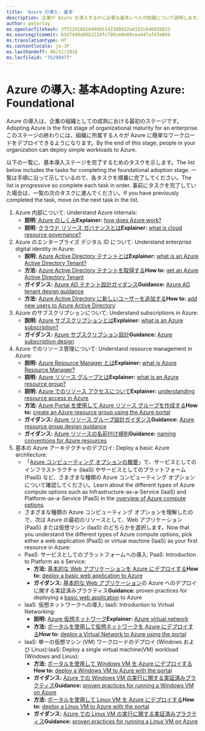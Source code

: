 ```yaml
---
title: 'Azure の導入: 基本'
description: 企業が Azure を導入するのに必要な基本レベルの知識について説明します。
author: petertay
ms.openlocfilehash: 3f522d1662849d651423d8022ad152c64692b823
ms.sourcegitcommit: b3d74d8a89b2224fc796ce0e89cea447af43a0d4
ms.translationtype: HT
ms.contentlocale: ja-JP
ms.lasthandoff: 06/11/2018
ms.locfileid: "35290477"
---
```

# <a name="adopting-azure-foundational"></a><span data-ttu-id="ffd8d-103">Azure の導入: 基本</span><span class="sxs-lookup"><span data-stu-id="ffd8d-103">Adopting Azure: Foundational</span></span>

<span data-ttu-id="ffd8d-104">Azure の導入は、企業の組織としての成熟における最初のステージです。</span><span class="sxs-lookup"><span data-stu-id="ffd8d-104">Adopting Azure is the first stage of organizational maturity for an enterprise.</span></span> <span data-ttu-id="ffd8d-105">このステージの終わりには、組織に所属する人々が Azure に簡単なワークロードをデプロイできるようになります。</span><span class="sxs-lookup"><span data-stu-id="ffd8d-105">By the end of this stage, people in your organization can deploy simple workloads to Azure.</span></span>

<span data-ttu-id="ffd8d-106">以下の一覧に、基本導入ステージを完了するためのタスクを示します。</span><span class="sxs-lookup"><span data-stu-id="ffd8d-106">The list below includes the tasks for completing the foundational adoption stage.</span></span> <span data-ttu-id="ffd8d-107">一覧は手順に沿って示しているので、各タスクを順番に完了してください。</span><span class="sxs-lookup"><span data-stu-id="ffd8d-107">The list is progressive so complete each task in order.</span></span> <span data-ttu-id="ffd8d-108">事前にタスクを完了していた場合は、一覧の次のタスクに進んでください。</span><span class="sxs-lookup"><span data-stu-id="ffd8d-108">If you have previously completed the task, move on the next task in the list.</span></span> 

1. <span data-ttu-id="ffd8d-109">Azure 内部について: </span><span class="sxs-lookup"><span data-stu-id="ffd8d-109">Understand Azure internals:</span></span>
    - <span data-ttu-id="ffd8d-110">**説明**:[ Azure のしくみ](azure-explainer.md)</span><span class="sxs-lookup"><span data-stu-id="ffd8d-110">**Explainer:** [how does Azure work?](azure-explainer.md)</span></span>
    - <span data-ttu-id="ffd8d-111">**説明**: [クラウド リソース ガバナンスとは](governance-explainer.md)</span><span class="sxs-lookup"><span data-stu-id="ffd8d-111">**Explainer:** [what is cloud resource governance?](governance-explainer.md)</span></span>
2. <span data-ttu-id="ffd8d-112">Azure のエンタープライズ デジタル ID について: </span><span class="sxs-lookup"><span data-stu-id="ffd8d-112">Understand enterprise digital identity in Azure:</span></span>
    - <span data-ttu-id="ffd8d-113">**説明:** [Azure Active Directory テナントとは](tenant-explainer.md)</span><span class="sxs-lookup"><span data-stu-id="ffd8d-113">**Explainer:** [what is an Azure Active Directory Tenant?](tenant-explainer.md)</span></span>
    - <span data-ttu-id="ffd8d-114">**方法:** [Azure Active Directory テナントを取得する](/azure/active-directory/develop/active-directory-howto-tenant?toc=/azure/architecture/cloud-adoption-guide/toc.json)</span><span class="sxs-lookup"><span data-stu-id="ffd8d-114">**How to:** [get an Azure Active Directory Tenant](/azure/active-directory/develop/active-directory-howto-tenant?toc=/azure/architecture/cloud-adoption-guide/toc.json)</span></span>
    - <span data-ttu-id="ffd8d-115">**ガイダンス:** [Azure AD テナント設計ガイダンス](tenant.md)</span><span class="sxs-lookup"><span data-stu-id="ffd8d-115">**Guidance:** [Azure AD tenant design guidance](tenant.md)</span></span>
    - <span data-ttu-id="ffd8d-116">**方法:** [Azure Active Directory に新しいユーザーを追加する](/azure/active-directory/add-users-azure-active-directory?toc=/azure/architecture/cloud-adoption-guide/toc.json)</span><span class="sxs-lookup"><span data-stu-id="ffd8d-116">**How to:** [add new users to Azure Active Directory](/azure/active-directory/add-users-azure-active-directory?toc=/azure/architecture/cloud-adoption-guide/toc.json)</span></span>    
3. <span data-ttu-id="ffd8d-117">Azure のサブスクリプションについて: </span><span class="sxs-lookup"><span data-stu-id="ffd8d-117">Understand subscriptions in Azure:</span></span>
    - <span data-ttu-id="ffd8d-118">**説明:** [Azure サブスクリプションとは](subscription-explainer.md)</span><span class="sxs-lookup"><span data-stu-id="ffd8d-118">**Explainer:** [what is an Azure subscription?](subscription-explainer.md)</span></span>
    - <span data-ttu-id="ffd8d-119">**ガイダンス:** [Azure サブスクリプション設計](subscription.md)</span><span class="sxs-lookup"><span data-stu-id="ffd8d-119">**Guidance:** [Azure subscription design](subscription.md)</span></span>
4. <span data-ttu-id="ffd8d-120">Azure でのリソース管理について: </span><span class="sxs-lookup"><span data-stu-id="ffd8d-120">Understand resource management in Azure:</span></span> 
    - <span data-ttu-id="ffd8d-121">**説明:** [Azure Resource Manager とは](resource-manager-explainer.md)</span><span class="sxs-lookup"><span data-stu-id="ffd8d-121">**Explainer:** [what is Azure Resource Manager?](resource-manager-explainer.md)</span></span>
    - <span data-ttu-id="ffd8d-122">**説明:** [Azure リソース グループとは](resource-group-explainer.md)</span><span class="sxs-lookup"><span data-stu-id="ffd8d-122">**Explainer:** [what is an Azure resource group?](resource-group-explainer.md)</span></span>
    - <span data-ttu-id="ffd8d-123">**説明:** [Azure でのリソース アクセスについて](/azure/active-directory/active-directory-understanding-resource-access?toc=/azure/architecture/cloud-adoption-guide/toc.json)</span><span class="sxs-lookup"><span data-stu-id="ffd8d-123">**Explainer:** [understanding resource access in Azure](/azure/active-directory/active-directory-understanding-resource-access?toc=/azure/architecture/cloud-adoption-guide/toc.json)</span></span>
    - <span data-ttu-id="ffd8d-124">**方法:** [Azure Portal を使用して Azure リソース グループを作成する](/azure/azure-resource-manager/resource-group-portal?toc=/azure/architecture/cloud-adoption-guide/toc.json)</span><span class="sxs-lookup"><span data-stu-id="ffd8d-124">**How to:** [create an Azure resource group using the Azure portal](/azure/azure-resource-manager/resource-group-portal?toc=/azure/architecture/cloud-adoption-guide/toc.json)</span></span>
    - <span data-ttu-id="ffd8d-125">**ガイダンス:** [Azure リソース グループ設計ガイダンス](resource-group.md)</span><span class="sxs-lookup"><span data-stu-id="ffd8d-125">**Guidance:** [Azure resource group design guidance](resource-group.md)</span></span>
    - <span data-ttu-id="ffd8d-126">**ガイダンス:** [Azure リソースの名前付け規則](/azure/architecture/best-practices/naming-conventions?toc=/azure/architecture/cloud-adoption-guide/toc.json)</span><span class="sxs-lookup"><span data-stu-id="ffd8d-126">**Guidance:** [naming conventions for Azure resources](/azure/architecture/best-practices/naming-conventions?toc=/azure/architecture/cloud-adoption-guide/toc.json)</span></span>
5. <span data-ttu-id="ffd8d-127">基本の Azure アーキテクチャのデプロイ: </span><span class="sxs-lookup"><span data-stu-id="ffd8d-127">Deploy a basic Azure architecture:</span></span>
    - <span data-ttu-id="ffd8d-128">「[Azure コンピューティング オプションの概要](/azure/architecture/guide/technology-choices/compute-overview?toc=/azure/architecture/cloud-adoption-guide/toc.json)」で、サービスとしてのインフラストラクチャ (IaaS) やサービスとしてのプラットフォーム (PaaS) など、さまざまな種類の Azure コンピューティング オプションについて確認してください。</span><span class="sxs-lookup"><span data-stu-id="ffd8d-128">Learn about the different types of Azure compute options such as Infrastructure-as-a-Service (IaaS) and Platform-as-a-Service (PaaS) in the [overview of Azure compute options](/azure/architecture/guide/technology-choices/compute-overview?toc=/azure/architecture/cloud-adoption-guide/toc.json).</span></span>
    - <span data-ttu-id="ffd8d-129">さまざまな種類の Azure コンピューティング オプションを理解したので、次は Azure の最初のリソースとして、Web アプリケーション (PaaS) または仮想マシン (IaaS) のどちらかを選択します。</span><span class="sxs-lookup"><span data-stu-id="ffd8d-129">Now that you understand the different types of Azure compute options, pick either a web application (PaaS) or virtual machine (IaaS) as your first resource in Azure:</span></span>
    - <span data-ttu-id="ffd8d-130">PaaS: サービスとしてのプラットフォームへの導入: </span><span class="sxs-lookup"><span data-stu-id="ffd8d-130">PaaS: Introduction to Platform as a Service:</span></span>
        - <span data-ttu-id="ffd8d-131">**方法:** [基本的な Web アプリケーションを Azure にデプロイする](/azure/app-service/app-service-web-overview?toc=/azure/architecture/cloud-adoption-guide/toc.json)</span><span class="sxs-lookup"><span data-stu-id="ffd8d-131">**How to:** [deploy a basic web application to Azure](/azure/app-service/app-service-web-overview?toc=/azure/architecture/cloud-adoption-guide/toc.json)</span></span>
        - <span data-ttu-id="ffd8d-132">**ガイダンス:** [基本的な Web アプリケーション](/azure/architecture/reference-architectures/app-service-web-app/basic-web-app?toc=/azure/architecture/cloud-adoption-guide/toc.json)の Azure へのデプロイに関する実証済みプラクティス</span><span class="sxs-lookup"><span data-stu-id="ffd8d-132">**Guidance:** proven practices for deploying a [basic web application](/azure/architecture/reference-architectures/app-service-web-app/basic-web-app?toc=/azure/architecture/cloud-adoption-guide/toc.json) to Azure</span></span>
    - <span data-ttu-id="ffd8d-133">IaaS: 仮想ネットワークへの導入: </span><span class="sxs-lookup"><span data-stu-id="ffd8d-133">IaaS: Introduction to Virtual Networking:</span></span>
        - <span data-ttu-id="ffd8d-134">**説明:** [Azure 仮想ネットワーク](/azure/virtual-network/virtual-networks-overview?toc=/azure/architecture/cloud-adoption-guide/toc.json)</span><span class="sxs-lookup"><span data-stu-id="ffd8d-134">**Explainer:** [Azure virtual network](/azure/virtual-network/virtual-networks-overview?toc=/azure/architecture/cloud-adoption-guide/toc.json)</span></span>
        - <span data-ttu-id="ffd8d-135">**方法:** [ポータルを使用して仮想ネットワークを Azure にデプロイする](/azure/virtual-network/virtual-networks-create-vnet-arm-pportal?toc=/azure/architecture/cloud-adoption-guide/toc.json)</span><span class="sxs-lookup"><span data-stu-id="ffd8d-135">**How to:** [deploy a Virtual Network to Azure using the portal](/azure/virtual-network/virtual-networks-create-vnet-arm-pportal?toc=/azure/architecture/cloud-adoption-guide/toc.json)</span></span>
    - <span data-ttu-id="ffd8d-136">IaaS: 単一の仮想マシン (VM) ワークロードのデプロイ (Windows および Linux):</span><span class="sxs-lookup"><span data-stu-id="ffd8d-136">IaaS: Deploy a single virtual machine(VM) workload (Windows and Linux):</span></span>
        - <span data-ttu-id="ffd8d-137">**方法:** [ポータルを使用して Windows VM を Azure にデプロイする](/azure/virtual-machines/windows/quick-create-portal?toc=/azure/architecture/cloud-adoption-guide/toc.json)</span><span class="sxs-lookup"><span data-stu-id="ffd8d-137">**How to:** [deploy a Windows VM to Azure with the portal](/azure/virtual-machines/windows/quick-create-portal?toc=/azure/architecture/cloud-adoption-guide/toc.json)</span></span>
        - <span data-ttu-id="ffd8d-138">**ガイダンス:** [Azure での Windows VM の実行に関する実証済みプラクティス](/azure/architecture/reference-architectures/virtual-machines-windows/single-vm?toc=/azure/architecture/cloud-adoption-guide/toc.json)</span><span class="sxs-lookup"><span data-stu-id="ffd8d-138">**Guidance:** [proven practices for running a Windows VM on Azure](/azure/architecture/reference-architectures/virtual-machines-windows/single-vm?toc=/azure/architecture/cloud-adoption-guide/toc.json)</span></span>
        - <span data-ttu-id="ffd8d-139">**方法:** [ポータルを使用して Linux VM を Azure にデプロイする](/azure/virtual-machines/linux/quick-create-portal?toc=/azure/architecture/cloud-adoption-guide/toc.json)</span><span class="sxs-lookup"><span data-stu-id="ffd8d-139">**How to:** [deploy a Linux VM to Azure with the portal](/azure/virtual-machines/linux/quick-create-portal?toc=/azure/architecture/cloud-adoption-guide/toc.json)</span></span>
        - <span data-ttu-id="ffd8d-140">**ガイダンス:** [Azure での Linux VM の実行に関する実証済みプラクティス](/azure/architecture/reference-architectures/virtual-machines-linux/single-vm?toc=/azure/architecture/cloud-adoption-guide/toc.json)</span><span class="sxs-lookup"><span data-stu-id="ffd8d-140">**Guidance:** [proven practices for running a Linux VM on Azure](/azure/architecture/reference-architectures/virtual-machines-linux/single-vm?toc=/azure/architecture/cloud-adoption-guide/toc.json)</span></span>
